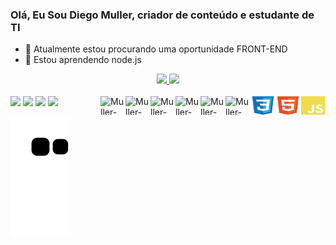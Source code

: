 ### Olá, Eu Sou Diego Muller, criador de conteúdo e estudante de TI



- 🔭 Atualmente estou procurando uma oportunidade FRONT-END
- 🌱 Estou aprendendo node.js


<div align="center">
  <a href="https://https://github.com/h4ns7">
  <img height="180em" src="https://github-readme-stats.vercel.app/api?username=h4ns7&show_icons=true&theme=aura&include_all_commits=true&count_private=true"/>
  <img height="180em" src="https://github-readme-stats.vercel.app/api/top-langs/?username=h4ns7&layout=compact&langs_count=7&theme=aura"/>
</div>

<div style="display: inline_block"><br>
  <img align="right" alt="Muller-Js" height="30" width="40" src="https://raw.githubusercontent.com/devicons/devicon/master/icons/javascript/javascript-plain.svg">
  <img align="right" alt="Muller-HTML" height="30" width="40" src="https://raw.githubusercontent.com/devicons/devicon/master/icons/html5/html5-original.svg">
  <img align="right" alt="Muller-CSS" height="30" width="40" src="https://raw.githubusercontent.com/devicons/devicon/master/icons/css3/css3-original.svg">
  <img align="right" alt="Muller-Python" height="30" width="40" src="https://cdn.jsdelivr.net/gh/devicons/devicon/icons/python/python-original.svg">
  <img align="right" alt ="Muller-Vscode" height="30" width="40" src="https://cdn.jsdelivr.net/gh/devicons/devicon/icons/vscode/vscode-original.svg">
  <img align="right" alt ="Muller-AdobePS" height="30" width="40" src= "https://cdn.jsdelivr.net/gh/devicons/devicon/icons/photoshop/photoshop-plain.svg">
  <img align="right" alt ="Muller-AdobePR" height="30" width="40" src= "https://cdn.jsdelivr.net/gh/devicons/devicon/icons/premierepro/premierepro-original.svg">
  <img align="right" alt ="Muller-MySQL" height="30" width="40" src= "https://cdn.jsdelivr.net/gh/devicons/devicon/icons/mysql/mysql-original.svg">
  <img align="right" alt ="Muller-NodeJs" height="30" width="40" src= "https://cdn.jsdelivr.net/gh/devicons/devicon/icons/nodejs/nodejs-original.svg">   
</div>
  
  <div> 
  <a href="https://instagram.com/owmuller" target="_blank"><img src="https://img.shields.io/badge/-Instagram-%23E4405F?style=for-the-badge&logo=instagram&logoColor=white" target="_blank"></a>
 	<a href="https://www.twitch.tv/owmuller" target="_blank"><img src="https://img.shields.io/badge/Twitch-9146FF?style=for-the-badge&logo=twitch&logoColor=white" target="_blank"></a>
  <a href = "mailto:diegohmuller@outlook.com"><img src="https://img.shields.io/badge/-Gmail-%23333?style=for-the-badge&logo=gmail&logoColor=white" target="_blank"></a>
  <a href="https://www.linkedin.com/in/diego-müller-25347b160/" target="_blank"><img src="https://img.shields.io/badge/-LinkedIn-%230077B5?style=for-the-badge&logo=linkedin&logoColor=white" target="_blank"></a> 
 
  ![Snake animation](https://github.com/rafaballerini/rafaballerini/blob/output/github-contribution-grid-snake.svg)
 
</div>
 
  
            
 
